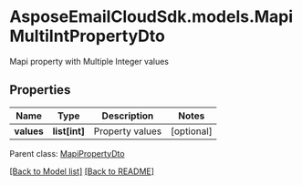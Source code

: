 # AsposeEmailCloudSdk.models.MapiMultiIntPropertyDto

Mapi property with Multiple Integer values             

## Properties
Name | Type | Description | Notes
------------ | ------------- | ------------- | -------------
**values** |**list[int]** |Property values              |[optional] 

Parent class: [MapiPropertyDto](MapiPropertyDto.md)



[[Back to Model list]](Models.md) [[Back to README]](README.md)

